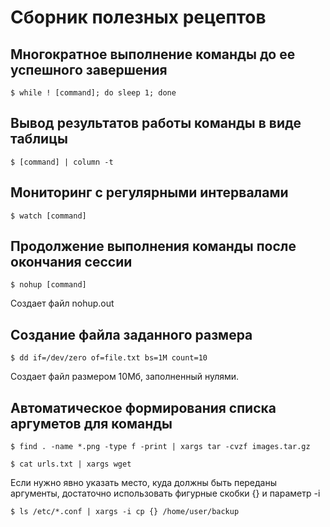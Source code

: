 # Сборник полезных рецептов

## Многократное выполнение команды до ее успешного завершения

    $ while ! [command]; do sleep 1; done

## Вывод результатов работы команды в виде таблицы

    $ [command] | column -t

## Мониторинг с регулярными интервалами

    $ watch [command]

## Продолжение выполнения команды после окончания сессии

    $ nohup [command]

Создает файл nohup.out

## Создание файла заданного размера

    $ dd if=/dev/zero of=file.txt bs=1M count=10

Создает файл размером 10Мб, заполненный нулями.

## Автоматическое формирования списка аргуметов для команды

    $ find . -name *.png -type f -print | xargs tar -cvzf images.tar.gz   

    $ cat urls.txt | xargs wget

Если нужно явно указать место, куда должны быть переданы аргументы, достаточно
использовать фигурные скобки {} и параметр -i

    $ ls /etc/*.conf | xargs -i cp {} /home/user/backup
